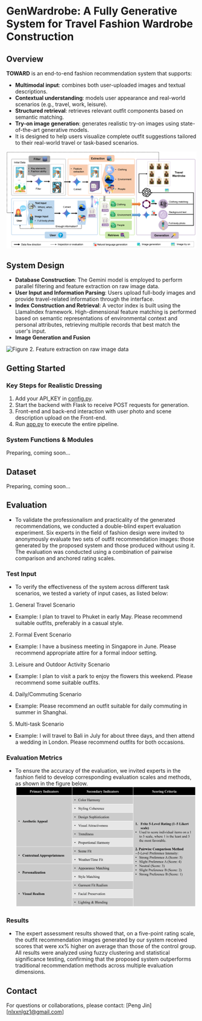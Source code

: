 # GenWardrobe: A Fully Generative System for Travel Fashion Wardrobe Construction

## Overview
**TOWARD** is an end-to-end fashion recommendation system that supports:
- **Multimodal input**: combines both user-uploaded images and textual descriptions.
- **Contextual understanding**: models user appearance and real-world scenarios (e.g., travel, work, leisure).
- **Structured retrieval**: retrieves relevant outfit components based on semantic matching.
- **Try-on image generation**: generates realistic try-on images using state-of-the-art generative models.
- It is designed to help users visualize complete outfit suggestions tailored to their real-world travel or task-based scenarios.

![Figure 1. Overall system workflow](framework.png)

## System Design
- **Database Construction**: The Gemini model is employed to perform parallel filtering and feature extraction on raw image data.
- **User Input and Information Parsing**: Users upload full-body images and provide travel-related information through the interface.
- **Index Construction and Retrieval**: A vector index is built using the LlamaIndex framework. High-dimensional feature matching is performed based on semantic representations of environmental context and personal attributes, retrieving multiple records that best match the user's input.
- **Image Generation and Fusion**

![Figure 2. Feature extraction on raw image data](extraction.png)

## Getting Started
### Key Steps for Realistic Dressing
1. Add your API_KEY in [config.py](config.py).
2. Start the backend with Flask to receive POST requests for generation.
3. Front-end and back-end interaction with user photo and scene description upload on the Front-end.
4. Run [app.py](app.py) to execute the entire pipeline.
###  System Functions & Modules
Preparing, coming soon...

## Dataset  
Preparing, coming soon...

## Evaluation
- To validate the professionalism and practicality of the generated recommendations, we conducted a double-blind expert evaluation experiment. Six experts in the field of fashion design were invited to anonymously evaluate two sets of outfit recommendation images: those generated by the proposed system and those produced without using it. The evaluation was conducted using a combination of pairwise comparison and anchored rating scales.
### Test Input
- To verify the effectiveness of the system across different task scenarios, we tested a variety of input cases, as listed below:
1. General Travel Scenario
- Example: I plan to travel to Phuket in early May. Please recommend suitable outfits, preferably in a casual style.
2. Formal Event Scenario
- Example: I have a business meeting in Singapore in June. Please recommend appropriate attire for a formal indoor setting.
3. Leisure and Outdoor Activity Scenario
- Example: I plan to visit a park to enjoy the flowers this weekend. Please recommend some suitable outfits.
4. Daily/Commuting Scenario
- Example: Please recommend an outfit suitable for daily commuting in summer in Shanghai.
5. Multi-task Scenario
- Example: I will travel to Bali in July for about three days, and then attend a wedding in London. Please recommend outfits for both occasions.
### Evaluation Metrics
- To ensure the accuracy of the evaluation, we invited experts in the fashion field to develop corresponding evaluation scales and methods, as shown in the figure below.
![Figure 3. Evaluation_metrics](evaluation_metrics.png)
### Results
- The expert assessment results showed that, on a five-point rating scale, the outfit recommendation images generated by our system received scores that were xx\% higher on average than those of the control group. All results were analyzed using fuzzy clustering and statistical significance testing, confirming that the proposed system outperforms traditional recommendation methods across multiple evaluation dimensions.

## Contact
For questions or collaborations, please contact:
[Peng Jin]
[nlxxnlgz1@gmail.com]
